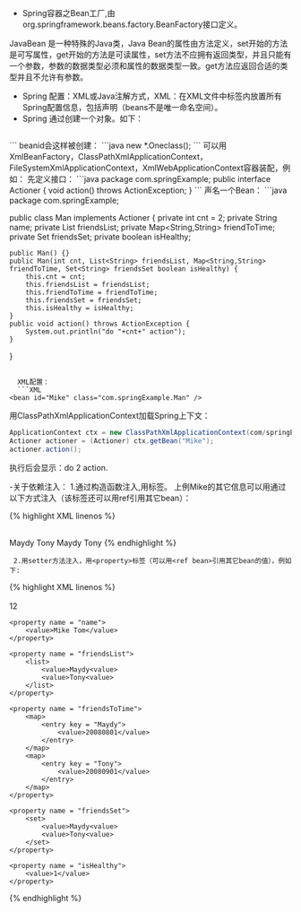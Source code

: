 - Spring容器之Bean工厂,由org.springframework.beans.factory.BeanFactory接口定义。

JavaBean 是一种特殊的Java类，Java Bean的属性由方法定义，set开始的方法是可写属性，get开始的方法是可读属性，set方法不应拥有返回类型，并且只能有一个参数，参数的数据类型必须和属性的数据类型一致。get方法应返回合适的类型并且不允许有参数。

- Spring 配置：XML或Java注解方式，XML：在XML文件中<beans>标签内放置所有Spring配置信息，包括<bean>声明（beans不是唯一命名空间）。
- Spring 通过<bean>创建一个对象。如下：
  ```XML
<bean id="beanid" class="*.Oneclass" >
```
  beanid会这样被创建：
  ```java
new *.Oneclass();
```
  可以用XmlBeanFactory，ClassPathXmlApplicationContext，FileSystemXmlApplicationContext，XmlWebApplicationContext容器装配，例如： 
  先定义接口：
  ```java
package com.springExample;
public interface Actioner {
	void action() throws ActionException;
}
```
  声名一个Bean：
  ```java
package com.springExample;

public class Man implements Actioner {
	private int cnt = 2;
	private String name;
	private List<String> friendsList;
	private Map<String,String> friendToTime;
	private Set<String> friendsSet;
	private boolean isHealthy;

	public Man() {}
	public Man(int cnt, List<String> friendsList, Map<String,String> friendToTime, Set<String> friendsSet boolean isHealthy) {
		this.cnt = cnt;
		this.friendsList = friendsList;
		this.friendToTime = friendToTime;
		this.friendsSet = friendsSet;
		this.isHealthy = isHealthy;
	}
	public void action() throws ActionException {
		System.out.println("do "+cnt+" action");
	}
}
```

  XML配置：
  ```XML
<bean id="Mike" class="com.springExample.Man" />
```

  用ClassPathXmlApplicationContext加载Spring上下文：
  ```java
ApplicationContext ctx = new ClassPathXmlApplicationContext(com/springExample/spring-Example.xml);
Actioner actioner = (Actioner) ctx.getBean("Mike");
actioner.action();
```
  执行后会显示：do 2 action.
  
  -关于依赖注入：
     1.通过构造函数注入,用<constructor-arg>标签。
     上例Mike的其它信息可以用<constructor-arg>通过以下方式注入（该标签还可以用ref引用其它bean）：

{% highlight XML linenos %}
<bean id="Mike" class="com.springExample.Man">  
   <constructor-arg value="12" index="0" >  
   </constructor-arg>  

   <constructor-arg value="Mike Tom" index="1" >  
   </constructor-arg>  
	 
   <constructor-arg index="2">  
	 <list>  
		<value>Maydy</value>  
		<value>Tony</value>  
	 </list>  
   </constructor-arg>  

   <constructor-arg index="3">  
	   <map>  
		  <entry key="Maydy" value="20010801"></entry>  
		  <entry key="Tony" value="20020901"></entry>  
	   </map>  
   </constructor-arg>  
	 
   <constructor-arg index="4">  
	  <set>  
		 <value>Maydy</value>  
		 <value>Tony</value>  
	  </set>  
   </constructor-arg>  
  
   <constructor-arg index="5" value="1">  
   </constructor-arg>  
</bean>  
{% endhighlight %}

     2.用setter方法注入，用<property>标签（可以用<ref bean>引用其它bean的值），例如下:

{% highlight XML linenos %}
<bean id="Mike" class="com.springExample.Man">  
	<property name = "cnt">  
		<value>12</value>  
	</property>  

	<property name = "name">  
		<value>Mike Tom</value>  
	</property>

	<property name = "friendsList">
		<list>
			<value>Maydy<value>
			<value>Tony<value>
		</list>
	</property>

	<property name = "friendsToTime">
		<map>
			<entry key = "Maydy">
				<value>20080801</value>
			</entry>
		</map>
		<map>
			<entry key = "Tony">
				<value>20080901</value>
			</entry>
		</map>
	</property>

	<property name = "friendsSet">
		<set>
			<value>Maydy<value>
			<value>Tony<value>
		</set>
	</property>

	<property name = "isHealthy">
		<value>1</value>
	</property>
</bean>
{% endhighlight %}
